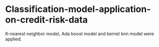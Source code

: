 # Classification-model-application-on-credit-risk-data
K-nearest neighbor model, Ada boost model and kernel knn model were applied.
